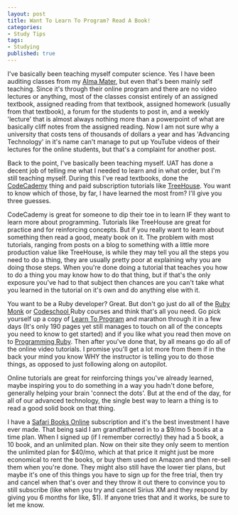 ```yaml
---
layout: post
title: Want To Learn To Program? Read A Book!
categories: 
- Study Tips
tags: 
- Studying
published: true
---
```


I've basically been teaching myself computer science. Yes I have been auditing classes from my <a href="http://www.uat.edu/" target="_blank">Alma Mater</a>, but even that's been mainly self teaching. Since it's through their online program and there are no video lectures or anything, most of the classes consist entirely of an assigned textbook, assigned reading from that textbook, assigned homework (usually from that textbook), a forum for the students to post in, and a weekly 'lecture' that is almost always nothing more than a powerpoint of what are basically cliff notes from the assigned reading. Now I am not sure why a university that costs tens of thousands of dollars a year and has 'Advancing Technology' in it's name can't manage to put up YouTube videos of their lectures for the online students, but that's a complaint for another post.

Back to the point, I've basically been teaching myself. UAT has done a decent job of telling me what I needed to learn and in what order, but I'm still teaching myself. During this I've read textbooks, done the <a href="http://www.codecademy.com/pyCoder84523" target="_blank">CodeCademy</a> thing and paid subscription tutorials like <a href="http://www.teamtreehouse.com/taylorhuston" target="_blank">TreeHouse</a>. You want to know which of those, by far, I have learned the most from? I'll give you three guesses.

CodeCademy is great for someone to dip their toe in to learn IF they want to learn more about programming. Tutorials like TreeHouse are great for practice and for reinforcing concepts. But if you really want to learn about something then read a good, meaty book on it. The problem with most tutorials, ranging from posts on a blog to something with a little more production value like TreeHouse, is while they may tell you all the steps you need to do a thing, they are usually pretty poor at explaining why you are doing those steps. When you're done doing a tutorial that teaches you how to do a thing you may know how to do that thing, but if that's the only exposure you've had to that subject then chances are you can't take what you learned in the tutorial on it's own and do anything else with it.

You want to be a Ruby developer? Great. But don't go just do all of the <a href="https://rubymonk.com/" target="_blank">Ruby Monk</a> or <a href="https://www.codeschool.com/" target="_blank">Codeschool </a>Ruby courses and think that's all you need. Go pick yourself up a copy of <a href="http://www.amazon.com/Program-Second-Edition-Facets-Series/dp/1934356360" target="_blank">Learn To Program</a> and marathon through it in a few days (It's only 190 pages yet still manages to touch on all of the concepts you need to know to get started) and if you like what you read then move on to <a href="http://www.amazon.com/Programming-Ruby-1-9-2-0-Programmers/dp/1937785491/ref=pd_sim_b_4?ie=UTF8&amp;refRID=0MY0QRRBSPX4JG0A1RDT" target="_blank">Programming Ruby</a>. Then after you've done that, by all means go do all of the online video tutorials. I promise you'll get a lot more from them if in the back your mind you know WHY the instructor is telling you to do those things, as opposed to just following along on autopilot.

Online tutorials are great for reinforcing things you've already learned, maybe inspiring you to do something in a way you hadn't done before, generally helping your brain 'connect the dots'. But at the end of the day, for all of our advanced technology, the single best way to learn a thing is to read a good solid book on that thing.

I have a <a href="https://www.safaribooksonline.com/" target="_blank">Safari Books Online</a> subscription and it's the best investment I have ever made. That being said I am grandfathered in to a $9/mo 5 books at a time plan. When I signed up (if I remember correctly) they had a 5 book, a 10 book, and an unlimited plan. Now on their site they only seem to mention the unlimited plan for $40/mo, which at that price it might just be more economical to rent the books, or buy them used on Amazon and then re-sell them when you're done. They might also still have the lower tier plans, but maybe it's one of this things you have to sign up for the free trial, then try and cancel when that's over and they throw it out there to convince you to still subscribe (like when you try and cancel Sirius XM and they respond by giving you 6 months for like, $1). If anyone tries that and it works, be sure to let me know.
